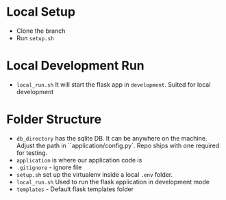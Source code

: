# Local Setup
- Clone the branch
- Run `setup.sh`

# Local Development Run
- `local_run.sh` It will start the flask app in `development`. Suited for local development


# Folder Structure

- `db_directory` has the sqlite DB. It can be anywhere on the machine. Adjust the path in ``application/config.py`. Repo ships with one required for testing.
- `application` is where our application code is
- `.gitignore` - ignore file
- `setup.sh` set up the virtualenv inside a local `.env` folder. 
- `local_run.sh`  Used to run the flask application in development mode
- `templates` - Default flask templates folder
